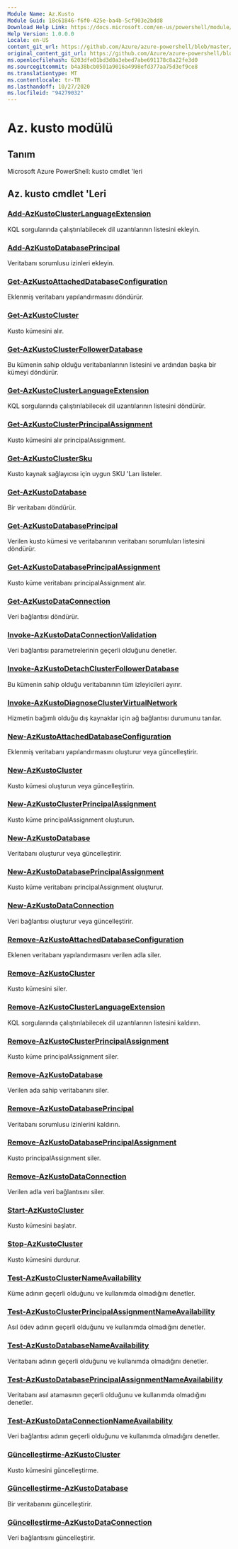 ```yaml
---
Module Name: Az.Kusto
Module Guid: 18c61846-f6f0-425e-ba4b-5cf903e2bdd8
Download Help Link: https://docs.microsoft.com/en-us/powershell/module/az.kusto
Help Version: 1.0.0.0
Locale: en-US
content_git_url: https://github.com/Azure/azure-powershell/blob/master/src/Kusto/help/Az.Kusto.md
original_content_git_url: https://github.com/Azure/azure-powershell/blob/master/src/Kusto/help/Az.Kusto.md
ms.openlocfilehash: 6203dfe01bd3d0a3ebed7abe691178c8a22fe3d0
ms.sourcegitcommit: b4a38bcb0501a9016a4998efd377aa75d3ef9ce8
ms.translationtype: MT
ms.contentlocale: tr-TR
ms.lasthandoff: 10/27/2020
ms.locfileid: "94279032"
---
```

# Az. kusto modülü
## Tanım
Microsoft Azure PowerShell: kusto cmdlet 'leri

## Az. kusto cmdlet 'Leri
### [Add-AzKustoClusterLanguageExtension](Add-AzKustoClusterLanguageExtension.md)
KQL sorgularında çalıştırılabilecek dil uzantılarının listesini ekleyin.

### [Add-AzKustoDatabasePrincipal](Add-AzKustoDatabasePrincipal.md)
Veritabanı sorumlusu izinleri ekleyin.

### [Get-AzKustoAttachedDatabaseConfiguration](Get-AzKustoAttachedDatabaseConfiguration.md)
Eklenmiş veritabanı yapılandırmasını döndürür.

### [Get-AzKustoCluster](Get-AzKustoCluster.md)
Kusto kümesini alır.

### [Get-AzKustoClusterFollowerDatabase](Get-AzKustoClusterFollowerDatabase.md)
Bu kümenin sahip olduğu veritabanlarının listesini ve ardından başka bir kümeyi döndürür.

### [Get-AzKustoClusterLanguageExtension](Get-AzKustoClusterLanguageExtension.md)
KQL sorgularında çalıştırılabilecek dil uzantılarının listesini döndürür.

### [Get-AzKustoClusterPrincipalAssignment](Get-AzKustoClusterPrincipalAssignment.md)
Kusto kümesini alır principalAssignment.

### [Get-AzKustoClusterSku](Get-AzKustoClusterSku.md)
Kusto kaynak sağlayıcısı için uygun SKU 'Ları listeler.

### [Get-AzKustoDatabase](Get-AzKustoDatabase.md)
Bir veritabanı döndürür.

### [Get-AzKustoDatabasePrincipal](Get-AzKustoDatabasePrincipal.md)
Verilen kusto kümesi ve veritabanının veritabanı sorumluları listesini döndürür.

### [Get-AzKustoDatabasePrincipalAssignment](Get-AzKustoDatabasePrincipalAssignment.md)
Kusto küme veritabanı principalAssignment alır.

### [Get-AzKustoDataConnection](Get-AzKustoDataConnection.md)
Veri bağlantısı döndürür.

### [Invoke-AzKustoDataConnectionValidation](Invoke-AzKustoDataConnectionValidation.md)
Veri bağlantısı parametrelerinin geçerli olduğunu denetler.

### [Invoke-AzKustoDetachClusterFollowerDatabase](Invoke-AzKustoDetachClusterFollowerDatabase.md)
Bu kümenin sahip olduğu veritabanının tüm izleyicileri ayırır.

### [Invoke-AzKustoDiagnoseClusterVirtualNetwork](Invoke-AzKustoDiagnoseClusterVirtualNetwork.md)
Hizmetin bağımlı olduğu dış kaynaklar için ağ bağlantısı durumunu tanılar.

### [New-AzKustoAttachedDatabaseConfiguration](New-AzKustoAttachedDatabaseConfiguration.md)
Eklenmiş veritabanı yapılandırmasını oluşturur veya güncelleştirir.

### [New-AzKustoCluster](New-AzKustoCluster.md)
Kusto kümesi oluşturun veya güncelleştirin.

### [New-AzKustoClusterPrincipalAssignment](New-AzKustoClusterPrincipalAssignment.md)
Kusto küme principalAssignment oluşturun.

### [New-AzKustoDatabase](New-AzKustoDatabase.md)
Veritabanı oluşturur veya güncelleştirir.

### [New-AzKustoDatabasePrincipalAssignment](New-AzKustoDatabasePrincipalAssignment.md)
Kusto küme veritabanı principalAssignment oluşturur.

### [New-AzKustoDataConnection](New-AzKustoDataConnection.md)
Veri bağlantısı oluşturur veya güncelleştirir.

### [Remove-AzKustoAttachedDatabaseConfiguration](Remove-AzKustoAttachedDatabaseConfiguration.md)
Eklenen veritabanı yapılandırmasını verilen adla siler.

### [Remove-AzKustoCluster](Remove-AzKustoCluster.md)
Kusto kümesini siler.

### [Remove-AzKustoClusterLanguageExtension](Remove-AzKustoClusterLanguageExtension.md)
KQL sorgularında çalıştırılabilecek dil uzantılarının listesini kaldırın.

### [Remove-AzKustoClusterPrincipalAssignment](Remove-AzKustoClusterPrincipalAssignment.md)
Kusto küme principalAssignment siler.

### [Remove-AzKustoDatabase](Remove-AzKustoDatabase.md)
Verilen ada sahip veritabanını siler.

### [Remove-AzKustoDatabasePrincipal](Remove-AzKustoDatabasePrincipal.md)
Veritabanı sorumlusu izinlerini kaldırın.

### [Remove-AzKustoDatabasePrincipalAssignment](Remove-AzKustoDatabasePrincipalAssignment.md)
Kusto principalAssignment siler.

### [Remove-AzKustoDataConnection](Remove-AzKustoDataConnection.md)
Verilen adla veri bağlantısını siler.

### [Start-AzKustoCluster](Start-AzKustoCluster.md)
Kusto kümesini başlatır.

### [Stop-AzKustoCluster](Stop-AzKustoCluster.md)
Kusto kümesini durdurur.

### [Test-AzKustoClusterNameAvailability](Test-AzKustoClusterNameAvailability.md)
Küme adının geçerli olduğunu ve kullanımda olmadığını denetler.

### [Test-AzKustoClusterPrincipalAssignmentNameAvailability](Test-AzKustoClusterPrincipalAssignmentNameAvailability.md)
Asıl ödev adının geçerli olduğunu ve kullanımda olmadığını denetler.

### [Test-AzKustoDatabaseNameAvailability](Test-AzKustoDatabaseNameAvailability.md)
Veritabanı adının geçerli olduğunu ve kullanımda olmadığını denetler.

### [Test-AzKustoDatabasePrincipalAssignmentNameAvailability](Test-AzKustoDatabasePrincipalAssignmentNameAvailability.md)
Veritabanı asıl atamasının geçerli olduğunu ve kullanımda olmadığını denetler.

### [Test-AzKustoDataConnectionNameAvailability](Test-AzKustoDataConnectionNameAvailability.md)
Veri bağlantısı adının geçerli olduğunu ve kullanımda olmadığını denetler.

### [Güncelleştirme-AzKustoCluster](Update-AzKustoCluster.md)
Kusto kümesini güncelleştirme.

### [Güncelleştirme-AzKustoDatabase](Update-AzKustoDatabase.md)
Bir veritabanını güncelleştirir.

### [Güncelleştirme-AzKustoDataConnection](Update-AzKustoDataConnection.md)
Veri bağlantısını güncelleştirir.

